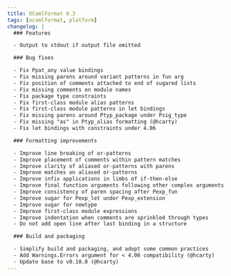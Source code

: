 ```yaml
---
title: OCamlFormat 0.3
tags: [ocamlformat, platform]
changelog: |
  ### Features

  - Output to stdout if output file omitted

  ### Bug fixes

  - Fix Ppat_any value bindings
  - Fix missing parens around variant patterns in fun arg
  - Fix position of comments attached to end of sugared lists
  - Fix missing comments on module names
  - Fix package type constraints
  - Fix first-class module alias patterns
  - Fix first-class module patterns in let bindings
  - Fix missing parens around Ptyp_package under Psig_type
  - Fix missing "as" in Ptyp_alias formatting (@hcarty)
  - Fix let bindings with constraints under 4.06

  ### Formatting improvements

  - Improve line breaking of or-patterns
  - Improve placement of comments within pattern matches
  - Improve clarity of aliased or-patterns with parens
  - Improve matches on aliased or-patterns
  - Improve infix applications in limbs of if-then-else
  - Improve final function arguments following other complex arguments
  - Improve consistency of paren spacing after Pexp_fun
  - Improve sugar for Pexp_let under Pexp_extension
  - Improve sugar for newtype
  - Improve first-class module expressions
  - Improve indentation when comments are sprinkled through types
  - Do not add open line after last binding in a structure

  ### Build and packaging

  - Simplify build and packaging, and adopt some common practices
  - Add Warnings.Errors argument for < 4.06 compatibility (@hcarty)
  - Update base to v0.10.0 (@hcarty)
---
```


